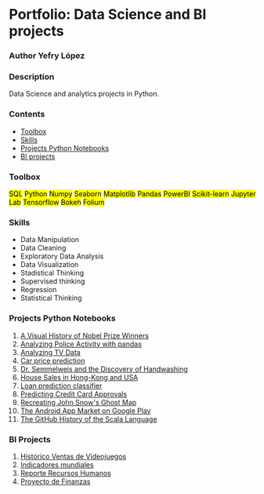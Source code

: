 # Portfolio: Data Science and BI projects

### Author Yefry López

### Description
Data Science and analytics projects in Python.

### Contents
* [Toolbox](#Toolbox)
* [Skills](#Skills)
* [Projects Python Notebooks](#Projects_Python_Notebooks)
* [BI projects](#BI-projects)


<div id="Toolbox"></div>

### Toolbox
</b> <mark>SQL</mark> <mark>Python</mark> <mark>Numpy</mark> <mark>Seaborn</mark> <mark>Matplotlib</mark> <mark>Pandas</mark> <mark>PowerBI</mark> <mark>Scikit-learn</mark> <mark>Jupyter Lab</mark> <mark>Tensorflow</mark> <mark>Bokeh</mark> <mark>Folium</mark>

<div id="Skills"></div>

### Skills
* Data Manipulation
* Data Cleaning
* Exploratory Data Analysis
* Data Visualization
* Stadistical Thinking
* Supervised thinking
* Regression
* Statistical Thinking

<div id="Projects_Python_Notebooks"></div>

### Projects Python Notebooks

1. [A Visual History of Nobel Prize Winners](https://github.com/jeff0994/DataScienceProjects/tree/main/A%20Visual%20History%20of%20Nobel%20Prize%20Winners)
2. [Analyzing Police Activity with pandas](https://github.com/jeff0994/DataScienceProjects/tree/main/Analyzing%20Police%20Activity%20with%20pandas)
3. [Analyzing TV Data](https://github.com/jeff0994/DataScienceProjects/tree/main/Analyzing%20TV%20Data)
4. [Car price prediction](https://github.com/jeff0994/DataScienceProjects/tree/main/Car_price_prediction_project)
5. [Dr. Semmelweis and the Discovery of Handwashing](https://github.com/jeff0994/DataScienceProjects/tree/main/Dr.%20Semmelweis%20and%20the%20Discovery%20of%20Handwashing)
6. [House Sales in Hong-Kong and USA](https://github.com/jeff0994/DataScienceProjects/tree/main/House%20Sales_in_King_Count_USA)
7. [Loan prediction classifier](https://github.com/jeff0994/DataScienceProjects/tree/main/Loan_prediction_classifier)
8. [Predicting Credit Card Approvals](https://github.com/jeff0994/DataScienceProjects/tree/main/Predicting%20Credit%20Card%20Approvals)
9. [Recreating John Snow's Ghost Map](https://github.com/jeff0994/DataScienceProjects/tree/main/Recreating%20John%20Snow's%20Ghost%20Map)
10. [The Android App Market on Google Play](https://github.com/jeff0994/DataScienceProjects/tree/main/The%20Android%20App%20Market%20on%20Google%20Play)
11. [The GitHub History of the Scala Language](https://github.com/jeff0994/DataScienceProjects/tree/main/The%20GitHub%20History%20of%20the%20Scala%20Language)

<div id="BI-Projects"></div>

### BI Projects

1. [Histórico Ventas de Videojuegos](https://app.powerbi.com/view?r=eyJrIjoiMTYyZjI0NWEtMzFiMS00MzZkLWIxZTktYzM3YzI2NTUzMDc5IiwidCI6ImU3OTg0Y2FjLTI1NDMtNGY4OC04Zjk3LTk1MjQzMzVlNmJjNCIsImMiOjR9&embedImagePlaceholder=true&pageName=ReportSection)
2. [Indicadores mundiales](https://app.powerbi.com/view?r=eyJrIjoiYTMzOTMyYjMtODM3YS00YmQ0LTkzZTctMGVjNmNiNjU1NTU2IiwidCI6ImU3OTg0Y2FjLTI1NDMtNGY4OC04Zjk3LTk1MjQzMzVlNmJjNCIsImMiOjR9&embedImagePlaceholder=true&pageName=ReportSection9bac3d16c1ad310ed530)
3. [Reporte Recursos Humanos](https://app.powerbi.com/view?r=eyJrIjoiN2FhMTZjNmItNzZkNi00YWE3LWJmYmYtYjkyMjEyZGJkM2YwIiwidCI6ImU3OTg0Y2FjLTI1NDMtNGY4OC04Zjk3LTk1MjQzMzVlNmJjNCIsImMiOjR9&embedImagePlaceholder=true&pageName=ReportSection1497fad92b0bd2994021)
4. [Proyecto de Finanzas](https://app.powerbi.com/view?r=eyJrIjoiODhjYmU0YmYtM2E5My00MWZlLThlZDUtNmQyMjhhNjI0NTQ4IiwidCI6ImU3OTg0Y2FjLTI1NDMtNGY4OC04Zjk3LTk1MjQzMzVlNmJjNCIsImMiOjR9&pageName=ReportSection986d14809020c22c0384)
